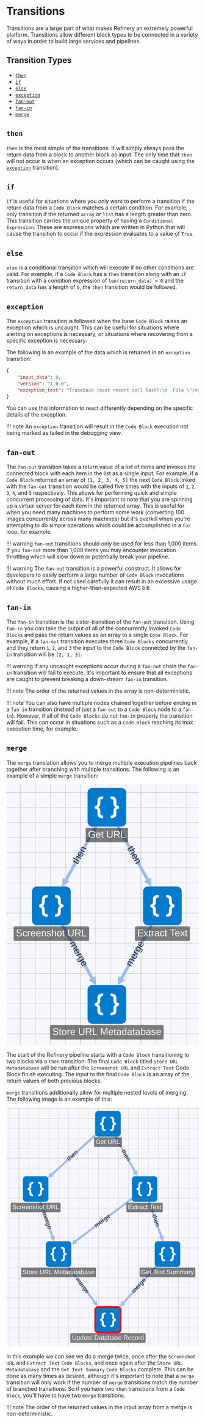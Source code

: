# Transitions

Transitions are a large part of what makes Refinery an extremely powerful platform. Transitions allow different block types to be connected in a variety of ways in order to build large services and pipelines.

## Transition Types
* [`then`](#then)
* [`if`](#if)
* [`else`](#else)
* [`exception`](#exception)
* [`fan-out`](#fan-out)
* [`fan-in`](#fan-in)
* [`merge`](#merge)

## `then`

`then` is the most simple of the transitions. It will simply always pass the return data from a block to another block as input. The only time that `then` will not occur is when an exception occurs (which can be caught using the [`exception`](#exception) transition).

## `if`

`if` is useful for situations where you only want to perform a transition if the return data from a `Code Block` matches a certain condition. For example, only transition if the returned `array` or `list` has a length greater than zero. This transition carries the unique property of having a `Conditional Expression`. These are expressions which are written in Python that will cause the transition to occur if the expression evaluates to a value of `True`.

## `else`

`else` is a conditional transition which will execute if no other conditions are valid. For example, if a `Code Block` has a `then` transition along with an `if` transition with a condition expression of `len(return_data) > 0` and the `return_data` has a length of `0`, the `then` transition would be followed.

## `exception`

The `exception` transition is followed when the base `Code Block` raises an exception which is uncaught. This can be useful for situations where alerting on exceptions is necessary, or situations where recovering from a specific exception is necessary.

The following is an example of the data which is returned in an `exception` transition:
```json
{
    "input_data": 0,
    "version": "1.0.0",
    "exception_text": "Traceback (most recent call last):\n  File \"/var/task/lambda.py\", line 1089, in _init\n    return_data = main( block_input, context )\n  File \"/var/task/lambda.py\", line 4, in main\n    return ( 100 / lambda_input )\nZeroDivisionError: integer division or modulo by zero\n"
}
```

You can use this information to react differently depending on the specific details of the exception.

!!! note
	An `exception` transition will result in the `Code Block` execution not being marked as failed in the debugging view.

## `fan-out`

The `fan-out` transition takes a return value of a list of items and invokes the connected block with each item in the list as a single input. For example, if a `Code Block` returned an array of `[1, 2, 3, 4, 5]` the next `Code Block` linked with the `fan-out` transition would be called five times with the inputs of `1`, `2`, `3`, `4`, and `5` respectively. This allows for performing quick and simple concurrent processing of data. It's important to note that you are spinning up a virtual server for each item in the returned array. This is useful for when you need many machines to perform some work (converting 100 images concurrently across many machines) but it's overkill when you're attempting to do simple operations which could be accomplished in a `for` loop, for example.

!!! warning
	`fan-out` transitions should only be used for less than 1,000 items. If you `fan-out` more than 1,000 items you may encounter invocation throttling which will slow down or potentially break your pipeline.

!!! warning
	The `fan-out` transition is a powerful construct. It allows for developers to easily perform a large number of `Code Block` invocations without much effort. If not used carefully it can result in an excessive usage of `Code Blocks`, causing a higher-than-expected AWS bill.

## `fan-in`

The `fan-in` transition is the sister-transition of the `fan-out` transition. Using `fan-in` you can take the output of all of the concurrently invoked `Code Blocks` and pass the return values as an array to a single `Code Block`. For example, if a `fan-out` transition executes three `Code Blocks` concurrently and they return `1`, `2`, and `3` the input to the `Code Block` connected by the `fan-in` transition will be `[2, 1, 3]`.

!!! warning
	If any uncaught exceptions occur during a `fan-out` chain the `fan-in` transition will fail to execute. It's important to ensure that all exceptions are caught to prevent breaking a down-stream `fan-in` transition.

!!! note
	The order of the returned values in the array is non-deterministic.

!!! note
	You can also have multiple nodes chained together before ending in a `fan-in` transition (instead of just a `fan-out` to a `Code Block` node to a `fan-in`). However, if all of the `Code Blocks` do not `fan-in` properly the transition will fail. This can occur in situations such as a `Code Block` reaching its max execution time, for example.

## `merge`

The `merge` translation allows you to merge multiple execution pipelines back together after branching with multiple transitions. The following is an example of a simple `merge` transition:

![Example of a merge transition](images/merge-transition-example.png)

The start of the Refinery pipeline starts with a `Code Block` transitioning to two blocks via a `then` transition. The final `Code Block` titled `Store URL Metadatabase` will be run after the `Screenshot URL` and `Extract Text` Code Block finish executing. The input to the final `Code Block` is an array of the return values of both previous blocks.

`merge` transitions additionally allow for multiple nested levels of merging. The following image is an example of this:

![Example of multi-level merge transition](images/merge-transition-example-2.png)

In this example we can see we do a merge twice, once after the `Screenshot URL` and `Extract Text` `Code Blocks`, and once again after the `Store URL Metadatabase` and the `Get Text Summary` `Code Blocks` complete. This can be done as many times as desired, although it's important to note that a `merge` transition will only work if the number of `merge` transitions match the number of branched transitions. So if you have two `then` transitions from a `Code Block`, you'll have to have two `merge` transitions.

!!! note
	The order of the returned values in the input array from a merge is non-deterministic.